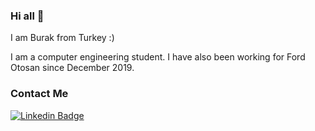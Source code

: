 ### Hi all 👋

I am Burak from Turkey :)

I am a computer engineering student. 
I have also been working for Ford Otosan since December 2019.

### Contact Me

[![Linkedin Badge](https://img.shields.io/badge/burakyazan-blue?style=for-the-badge&logo=linkedin)](https://www.linkedin.com/in/burakyazan/)
